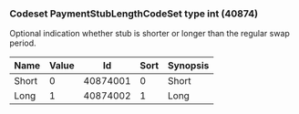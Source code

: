 ### Codeset PaymentStubLengthCodeSet type int (40874)

Optional indication whether stub is shorter or longer than the regular swap period.

| Name  | Value | Id       | Sort | Synopsis |
|-------|-------|----------|------|----------|
| Short | 0     | 40874001 | 0    | Short    |
| Long  | 1     | 40874002 | 1    | Long     |

